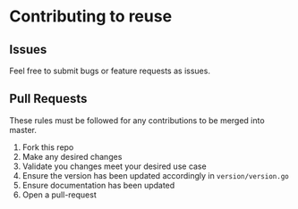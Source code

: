 # Contributing to reuse

## Issues

Feel free to submit bugs or feature requests as issues.

## Pull Requests

These rules must be followed for any contributions to be merged into master.

1. Fork this repo
1. Make any desired changes
1. Validate you changes meet your desired use case
1. Ensure the version has been updated accordingly in `version/version.go`
1. Ensure documentation has been updated
1. Open a pull-request